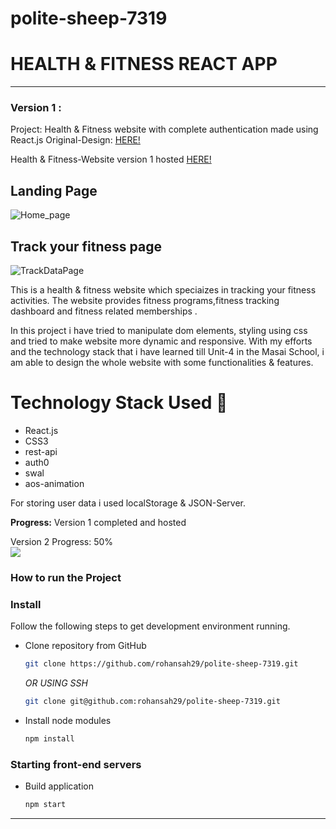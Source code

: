 # polite-sheep-7319

# HEALTH & FITNESS REACT APP

-----
### Version 1 : 
Project: Health & Fitness website with complete authentication made using React.js
Original-Design: [HERE!](https://www.behance.net/gallery/78953297/Health-Fitness-Mobile-App-UI-UX-Kit?tracking_source=search_projects%7Chealth+fitness)

Health & Fitness-Website version 1 hosted [HERE!](https://healthfitness1reactapp.netlify.app/)
## Landing Page
![Home_page](https://raw.githubusercontent.com/rohansah29/polite-sheep-7319/main/src/assets/img/Home_page.png)
## Track your fitness page
![TrackDataPage](https://raw.githubusercontent.com/rohansah29/polite-sheep-7319/main/src/assets/img/TrackDataPage.png)

This is a health & fitness website which speciaizes in tracking your fitness activities. The website provides fitness programs,fitness tracking dashboard and fitness related memberships .

In this project i have tried to manipulate dom elements, styling using css and tried to make website more dynamic and responsive. With my efforts and the technology stack that i have learned till Unit-4 in the Masai School, i am able to design the whole website with some functionalities & features.


# Technology Stack Used 🌟
* React.js
* CSS3
* rest-api
* auth0
* swal
* aos-animation

For storing user data i used localStorage & JSON-Server.

**Progress:**
Version 1 completed and hosted

Version 2 Progress: 50%
<br/>
![](src/assets/progressbar.png)

### How to run the Project
### Install

Follow the following steps to get development environment running.

* Clone repository from GitHub

  ```bash
  git clone https://github.com/rohansah29/polite-sheep-7319.git
  ```

   _OR USING SSH_

  ```bash
  git clone git@github.com:rohansah29/polite-sheep-7319.git
  ```

* Install node modules

   ```bash
   npm install
   ```


### Starting front-end servers

* Build application

  ```bash
  npm start
  ```
---
